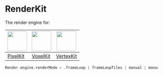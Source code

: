 # RenderKit

The render engine for:

| <img src="https://github.com/heestand-xyz/PixelKit/raw/main/Assets/Logo/pixels_logo_1k_bg.png?raw=true" width="64"/> | <img src="https://github.com/heestand-xyz/VoxelKit/blob/master/Assets/Logo/VoxelKit%20-%20Logo%20-%201024%20-%20BG.png?raw=true" width="64"/> | <img src="https://github.com/heestand-xyz/VertexKit/blob/main/Assets/Pixels-3D_logo_1k_bg.png" width="64"/> |
| --- | --- | --- |
| [PixelKit](https://github.com/heestand-xyz/PixelKit) | [VoxelKit](https://github.com/heestand-xyz/VoxelKit) | [VertexKit](https://github.com/heestand-xyz/VertexKit) |

```swift
Render.engine.renderMode = .frameLoop | frameLoopTiles | manual | manualTiles
```
